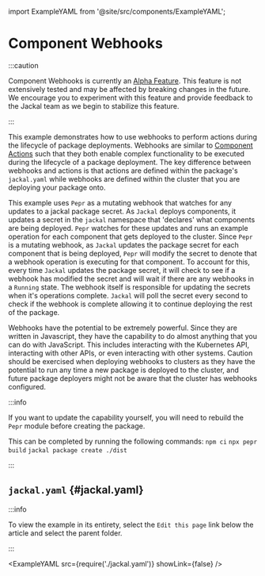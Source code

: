 import ExampleYAML from '@site/src/components/ExampleYAML';

# Component Webhooks

:::caution

Component Webhooks is currently an [Alpha Feature](../../docs/9-roadmap.md#alpha). This feature is not extensively tested and may be affected by breaking changes in the future. We encourage you to experiment with this feature and provide feedback to the Jackal team as we begin to stabilize this feature.

:::

This example demonstrates how to use webhooks to perform actions during the lifecycle of package deployments. Webhooks are similar to [Component Actions](../../docs/3-create-a-jackal-package/7-component-actions.md) such that they both enable complex functionality to be executed during the lifecycle of a package deployment. The key difference between webhooks and actions is that actions are defined within the package's `jackal.yaml` while webhooks are defined within the cluster that you are deploying your package onto.

This example uses `Pepr` as a mutating webhook that watches for any updates to a jackal package secret. As `Jackal` deploys components, it updates a secret in the `jackal` namespace that 'declares' what components are being deployed. `Pepr` watches for these updates and runs an example operation for each component that gets deployed to the cluster. Since `Pepr` is a mutating webhook, as `Jackal` updates the package secret for each component that is being deployed, `Pepr` will modify the secret to denote that a webhook operation is executing for that component. To account for this, every time `Jackal` updates the package secret, it will check to see if a webhook has modified the secret and will wait if there are any webhooks in a `Running` state. The webhook itself is responsible for updating the secrets when it's operations complete. `Jackal` will poll the secret every second to check if the webhook is complete allowing it to continue deploying the rest of the package.

Webhooks have the potential to be extremely powerful. Since they are written in Javascript, they have the capability to do almost anything that you can do with JavaScript. This includes interacting with the Kubernetes API, interacting with other APIs, or even interacting with other systems. Caution should be exercised when deploying webhooks to clusters as they have the potential to run any time a new package is deployed to the cluster, and future package deployers might not be aware that the cluster has webhooks configured.

:::info

If you want to update the capability yourself, you will need to rebuild the `Pepr` module before creating the package.

This can be completed by running the following commands:
`npm ci`
`npx pepr build`
`jackal package create ./dist`

:::

## `jackal.yaml` {#jackal.yaml}

:::info

To view the example in its entirety, select the `Edit this page` link below the article and select the parent folder.

:::

<ExampleYAML src={require('./jackal.yaml')} showLink={false} />
